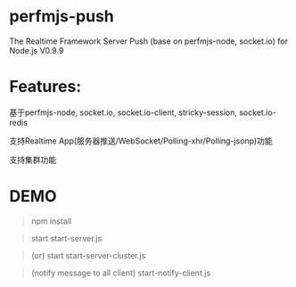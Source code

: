 perfmjs-push
=======
The Realtime Framework Server Push (base on perfmjs-node, socket.io) for Node.js  V0.9.9

Features:
=======
基于perfmjs-node, socket.io, socket.io-client, stricky-session, socket.io-redis

支持Realtime App(服务器推送/WebSocket/Polling-xhr/Polling-jsonp)功能

支持集群功能

DEMO
=======
>npm install

>start start-server.js

>(or) start start-server-cluster.js

>(notify message to all client) start-notify-client.js
